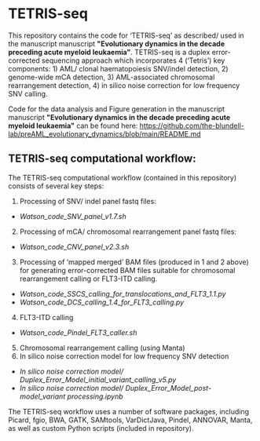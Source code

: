 # TETRIS-seq
This repository contains the code for ‘TETRIS-seq’ as described/ used in the manuscript manuscript **"Evolutionary dynamics in the decade preceding acute myeloid leukaemia"**.  TETRIS-seq is a duplex error-corrected sequencing approach which incorporates 4 (‘Tetris’) key components: 1) AML/ clonal haematopoiesis SNV/indel detection, 2) genome-wide mCA detection, 3) AML-associated chromosomal rearrangement detection, 4) in silico noise correction for low frequency SNV calling.  

Code for the data analysis and Figure generation in the manuscript manuscript **"Evolutionary dynamics in the decade preceding acute myeloid leukaemia"** can be found here: https://github.com/the-blundell-lab/preAML_evolutionary_dynamics/blob/main/README.md

## TETRIS-seq computational workflow:
The TETRIS-seq computational workflow (contained in this repository) consists of several key steps:
1) Processing of SNV/ indel panel fastq files:
- _Watson_code_SNV_panel_v1.7.sh_
2) Processing of mCA/ chromosomal rearrangement panel fastq files:
- _Watson_code_CNV_panel_v2.3.sh_
3) Processing of ‘mapped merged’ BAM files (produced in 1 and 2 above) for generating error-corrected BAM files suitable for chromosomal rearrangement calling or FLT3-ITD calling.
- _Watson_code_SSCS_calling_for_translocations_and_FLT3_1.1.py_
- _Watson_code_DCS_calling_1.4_for_FLT3_calling.py_
4) FLT3-ITD calling
- _Watson_code_Pindel_FLT3_caller.sh_
5) Chromosomal rearrangement calling (using Manta)
6) In silico noise correction model for low frequency SNV detection
- _In silico noise correction model/ Duplex_Error_Model_initial_variant_calling_v5.py_
- _In silico noise correction model/ Duplex_Error_Model_post-model_variant processing.ipynb_
  
The TETRIS-seq workflow uses a number of software packages, including Picard, fgio, BWA, GATK, SAMtools, VarDictJava, Pindel, ANNOVAR, Manta, as well as custom Python scripts (included in repository). 

